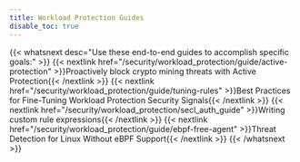 ```yaml
---
title: Workload Protection Guides
disable_toc: true
---
```



{{< whatsnext desc="Use these end-to-end guides to accomplish specific goals:" >}}
    {{< nextlink href="/security/workload_protection/guide/active-protection" >}}Proactively block crypto mining threats with Active Protection{{< /nextlink >}}
    {{< nextlink href="/security/workload_protection/guide/tuning-rules" >}}Best Practices for Fine-Tuning Workload Protection Security Signals{{< /nextlink >}}
    {{< nextlink href="/security/workload_protection/secl_auth_guide" >}}Writing custom rule expressions{{< /nextlink >}}
    {{< nextlink href="/security/workload_protection/guide/ebpf-free-agent" >}}Threat Detection for Linux Without eBPF Support{{< /nextlink >}}
{{< /whatsnext >}}

